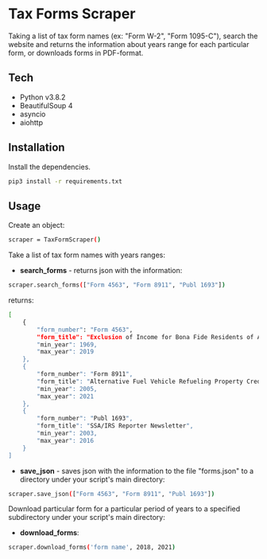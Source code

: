 # Tax Forms Scraper

Taking a list of tax form names (ex: "Form W-2", "Form 1095-C"), search the
website and returns the information about years range for each particular form,
or downloads forms in PDF-format.

## Tech

- Python v3.8.2
- BeautifulSoup 4
- asyncio
- aiohttp

## Installation

Install the dependencies.
```sh
pip3 install -r requirements.txt
```

## Usage

Create an object:

```sh
scraper = TaxFormScraper()
```

Take a list of tax form names with years ranges:
- **search_forms** - returns json with the information:


```sh
scraper.search_forms(["Form 4563", "Form 8911", "Publ 1693"])
```

returns:

```sh
[
    {
        "form_number": "Form 4563",
        "form_title": "Exclusion of Income for Bona Fide Residents of American Samoa",
        "min_year": 1969,
        "max_year": 2019
    },
    {
        "form_number": "Form 8911",
        "form_title": "Alternative Fuel Vehicle Refueling Property Credit",
        "min_year": 2005,
        "max_year": 2021
    },
    {
        "form_number": "Publ 1693",
        "form_title": "SSA/IRS Reporter Newsletter",
        "min_year": 2003,
        "max_year": 2016
    }
]

```

- **save_json** - saves json with the information to the file "forms.json" to a directory under your script's
main directory:

```sh
scraper.save_json(["Form 4563", "Form 8911", "Publ 1693"])
```

Download particular form for a particular period of years to a specified subdirectory under your script's
main directory:
- **download_forms**:

```sh
scraper.download_forms('form name', 2018, 2021)
```
